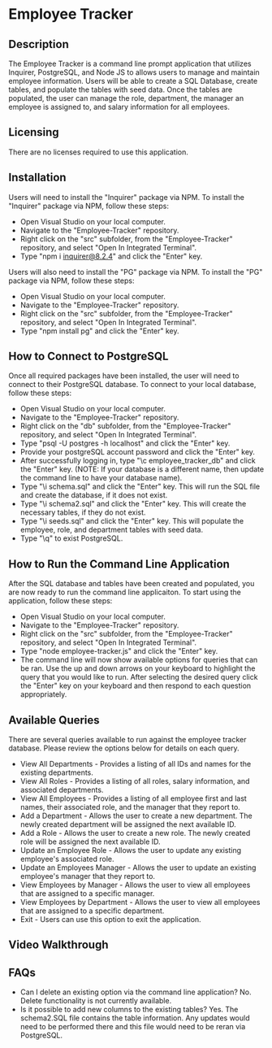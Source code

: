 # Employee Tracker

## Description
The Employee Tracker is a command line prompt application that utilizes Inquirer, PostgreSQL, and Node JS to allows users to manage and maintain employee information.
Users will be able to create a SQL Database, create tables, and populate the tables with seed data.
Once the tables are populated, the user can manage the role, department, the manager an employee is assigned to, and salary information for all employees.

## Licensing
There are no licenses required to use this application.

## Installation
Users will need to install the "Inquirer" package via NPM. To install the "Inquirer" package via NPM, follow these steps:
- Open Visual Studio on your local computer.
- Navigate to the "Employee-Tracker" repository.
- Right click on the "src" subfolder, from the "Employee-Tracker" repository, and select "Open In Integrated Terminal".
- Type "npm i inquirer@8.2.4" and click the "Enter" key.

Users will also need to install the "PG" package via NPM. To install the "PG" package via NPM, follow these steps:
- Open Visual Studio on your local computer.
- Navigate to the "Employee-Tracker" repository.
- Right click on the "src" subfolder, from the "Employee-Tracker" repository, and select "Open In Integrated Terminal".
- Type "npm install pg" and click the "Enter" key.

## How to Connect to PostgreSQL
Once all required packages have been installed, the user will need to connect to their PostgreSQL database.
To connect to your local database, follow these steps:

- Open Visual Studio on your local computer.
- Navigate to the "Employee-Tracker" repository.
- Right click on the "db" subfolder, from the "Employee-Tracker" repository, and select "Open In Integrated Terminal".
- Type "psql -U postgres -h localhost" and click the "Enter" key.
- Provide your postgreSQL account password and click the "Enter" key.
- After successfully logging in, type "\c employee_tracker_db" and click the "Enter" key. (NOTE: If your database is a different name, then update the command line to have your database name).
- Type "\i schema.sql" and click the "Enter" key.  This will run the SQL file and create the database, if it does not exist.
- Type "\i schema2.sql" and click the "Enter" key.  This will create the necessary tables, if they do not exist.
- Type "\i seeds.sql" and click the "Enter" key.  This will populate the employee, role, and department tables with seed data.
- Type "\q" to exist PostgreSQL.

## How to Run the Command Line Application
After the SQL database and tables have been created and populated, you are now ready to run the command line applicaiton.
To start using the application, follow these steps:

- Open Visual Studio on your local computer.
- Navigate to the "Employee-Tracker" repository.
- Right click on the "src" subfolder, from the "Employee-Tracker" repository, and select "Open In Integrated Terminal".
- Type "node employee-tracker.js" and click the "Enter" key.
- The command line will now show available options for queries that can be ran.  Use the up and down arrows on your keyboard to highlight the query that you would like to run.  After selecting the desired query click the "Enter" key on your keyboard and then respond to each question appropriately.

## Available Queries
There are several queries available to run against the employee tracker database.  Please review the options below for details on each query.

- View All Departments - Provides a listing of all IDs and names for the existing departments.
- View All Roles - Provides a listing of all roles, salary information, and associated departments.
- View All Employees - Provides a listing of all employee first and last names, their associated role, and the manager that they report to.
- Add a Department - Allows the user to create a new department.  The newly created department will be assigned the next available ID.
- Add a Role - Allows the user to create a new role.  The newly created role will be assigned the next available ID.
- Update an Employee Role - Allows the user to update any existing employee's associated role.
- Update an Employees Manager - Allows the user to update an existing employee's manager that they report to.
- View Employees by Manager - Allows the user to view all employees that are assigned to a specific manager.
- View Employees by Department - Allows the user to view all employees that are assigned to a specific department.
- Exit - Users can use this option to exit the application.

## Video Walkthrough

## FAQs
- Can I delete an existing option via the command line application? No.  Delete functionality is not currently available.
- Is it possible to add new columns to the existing tables? Yes. The schema2.SQL file contains the table information.  Any updates would need to be performed there and this file would need to be reran via PostgreSQL.
